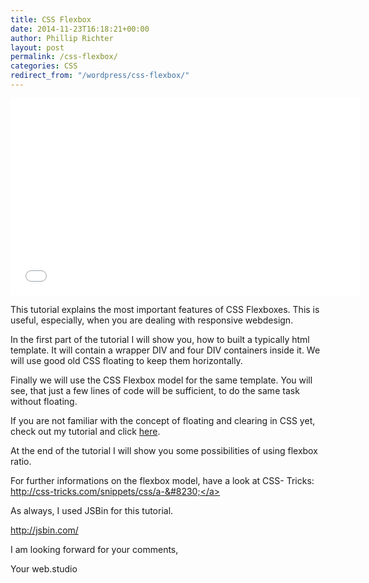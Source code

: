 ```yaml
---
title: CSS Flexbox
date: 2014-11-23T16:18:21+00:00
author: Phillip Richter
layout: post
permalink: /css-flexbox/
categories: CSS
redirect_from: "/wordpress/css-flexbox/"
---
```

<iframe width="560" height="315" src="//www.youtube.com/embed/ZZkxRPZTbps?list=UURM8qmFdmBavmM34AMd32Xg" allowfullscreen="" frameborder="0"></iframe>

This tutorial explains the most important features of CSS Flexboxes. This is useful, especially, when you are dealing with responsive webdesign.

In the first part of the tutorial I will show you, how to built a typically html template. It will contain a wrapper DIV and four DIV containers inside it. We will use good old CSS floating to keep them horizontally.

Finally we will use the CSS Flexbox model for the same template. You will see, that just a few lines of code will be sufficient, to do the same task without floating.

If you are not familiar with the concept of floating and clearing in CSS yet, check out my tutorial and click <a title="CSS floating and clearing" href="http://bestinnovations.de//float-und-clear-richtig-positionieren-mit-css/" target="_blank">here</a>.

At the end of the tutorial I will show you some possibilities of using flexbox ratio.
  
For further informations on the flexbox model, have a look at CSS- Tricks: <a dir="ltr" title="http://css-tricks.com/snippets/css/a-guide-to-flexbox/" href="http://css-tricks.com/snippets/css/a-guide-to-flexbox/" target="_blank" rel="nofollow">http://css-tricks.com/snippets/css/a-&#8230;</a>

As always, I used JSBin for this tutorial.
  
<a dir="ltr" title="http://jsbin.com/" href="http://jsbin.com/" target="_blank" rel="nofollow">http://jsbin.com/</a>

I am looking forward for your comments,

Your web.studio
